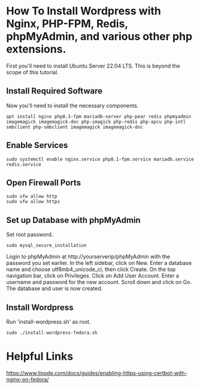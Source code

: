 # How To Install Wordpress with Nginx, PHP-FPM, Redis, phpMyAdmin, and various other php extensions.
First you'll need to install Ubuntu Server 22.04 LTS. This is beyond the scope of this tutorial.




## Install Required Software
Now you'll need to install the necessary components.
```
apt install nginx php8.1-fpm mariadb-server php-pear redis phpmyadmin imagemagick imagemagick-doc php-imagick php-redis php-apcu php-intl smbclient php-smbclient imagemagick imagemagick-doc
```

## Enable Services
```
sudo systemctl enable nginx.service php8.1-fpm.service mariadb.service redis.service
```


## Open Firewall Ports
```
sudo ufw allow http
sudo ufw allow https
```

## Set up Database with phpMyAdmin
Set root password.
```
sudo mysql_secure_installation
```
Login to phpMyAdmin at http://yourserverip/phpMyAdmin with the password you set earlier.
In the left sidebar, click on New. Enter a database name and choose utf8mb4_unicode_ci, then click Create.
On the top navigation bar, click on Privileges. Click on Add User Account.
Enter a username and password for the new account. Scroll down and click on Go. The database and user is now created.

## Install Wordpress
Run 'install-wordpress.sh' as root.
```
sudo ./install-wordpress-fedora.sh
```




# Helpful Links
https://www.linode.com/docs/guides/enabling-https-using-certbot-with-nginx-on-fedora/


